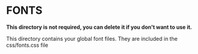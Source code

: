 # FONTS

**This directory is not required, you can delete it if you don't want to use it.**

This directory contains your global font files. They are included in the css/fonts.css file